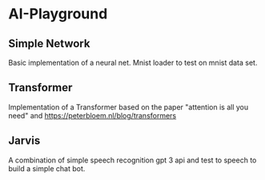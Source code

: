 # AI-Playground

## Simple Network
Basic implementation of a neural net. Mnist loader to test on mnist data set.

## Transformer 

 Implementation of a Transformer based on the paper "attention is all you need" and https://peterbloem.nl/blog/transformers
 
 
 ## Jarvis 
 
 A combination of simple speech recognition gpt 3 api and test to speech to build a simple chat bot.
